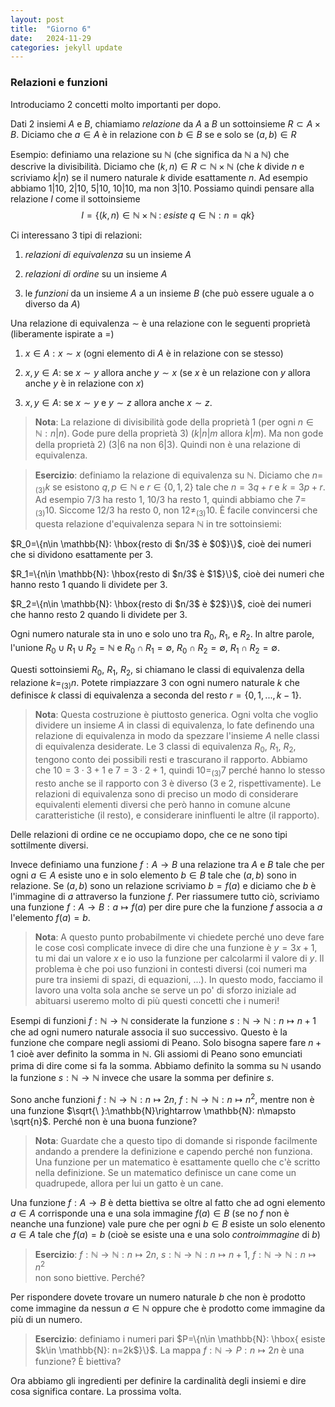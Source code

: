 ```yaml
---
layout: post
title:  "Giorno 6"
date:   2024-11-29 
categories: jekyll update
---
```

### Relazioni e funzioni


Introduciamo 2 concetti molto importanti per dopo.

Dati 2 insiemi $A$ e $B$,
chiamiamo *relazione* da $A$ a $B$ un sottoinsieme $R\subset A\times B$.
Diciamo che $a\in A$ è in relazione con $b\in B$ se e solo se $(a, b)\in R$

Esempio: definiamo una relazione su $\mathbb{N}$ (che significa da $\mathbb{N}$ a $\mathbb{N}$)
che descrive la divisibilità. 
Diciamo che $(k, n)\in R\subset \mathbb{N}\times \mathbb{N}$ (che $k$ divide $n$ e scriviamo $k|n$) se il numero naturale $k$ divide esattamente $n$.
Ad esempio abbiamo $1|10$, $2|10$, $5|10$, $10|10$, ma non $3|10$. 
Possiamo quindi pensare alla relazione $I$ come il sottoinsieme 
$$
I=\{ (k, n)\in \mathbb{N}\times \mathbb{N}\;:\; esiste\; q\in \mathbb{N}: n=qk \}
$$

Ci interessano 3 tipi di relazioni:

1) *relazioni di equivalenza* su un insieme $A$

2) *relazioni di ordine* su un insieme $A$

3) le *funzioni* da un insieme $A$ a un insieme $B$ (che può essere uguale a o diverso da $A$)

Una relazione di equivalenza $\sim$ è una relazione con le seguenti proprietà (liberamente ispirate a $=$)

1) $x\in A: x\sim x$  (ogni elemento di $A$ è in relazione con se stesso)

2) $x, y\in A:$ se $x\sim y$ allora anche $y\sim x$ (se $x$ è un relazione con $y$ allora anche $y$ è in relazione con $x$)

3) $x, y\in A:$ se  $x\sim y$ e  $y\sim z$ allora anche $x\sim z$.

> **Nota**: La relazione di divisibilità gode della proprietà 1 (per ogni $n\in \mathbb{N}: n|n$). Gode pure della proprietà 3)  ($k|n|m$ allora $k|m$). Ma non gode della proprietà 2) ($3|6$ na non $6|3$). Quindi non è una relazione di equivalenza.

> **Esercizio**: definiamo la relazione di equivalenza su $\mathbb{N}$. Diciamo che $n=_{(3)}k$ 
se esistono $q, p\in \mathbb{N}$ e $r\in \{0, 1, 2\}$ tale che  $n= 3q+r$ e $k= 3p+r$. 
Ad esempio $7/3$ ha resto 1, $10/3$ ha resto 1, quindi abbiamo che $7=_{(3)} 10$.
Siccome $12/3$ ha resto 0, non $12\not=_{(3)} 10$.
È facile convincersi che questa relazione d'equivalenza separa $\mathbb{N}$ in tre sottoinsiemi:

$R_0=\{n\in \mathbb{N}: \hbox{resto di $n/3$ è $0$}\}$, cioè dei numeri che si dividono esattamente per $3$.

$R_1=\{n\in \mathbb{N}: \hbox{resto di $n/3$ è $1$}\}$, cioè dei numeri che hanno resto 1 quando li dividete per $3$.

$R_2=\{n\in \mathbb{N}: \hbox{resto di $n/3$ è $2$}\}$, cioè dei numeri che hanno resto 2 quando li dividete per $3$.

Ogni numero naturale sta in uno e solo uno tra $R_0$, $R_1$, e $R_2$.
In altre parole, l'unione $R_0 \cup R_1\cup R_2 = \mathbb{N}$ e
$R_0\cap R_1=\emptyset$,
$R_0\cap R_2=\emptyset$,
$R_1\cap R_2=\emptyset$.


Questi sottoinsiemi $R_0$, $R_1$, $R_2$, si chiamano le classi di equivalenza della relazione $k=_{(3)}n$.
Potete rimpiazzare $3$ con ogni numero naturale $k$ che definisce $k$ classi di equivalenza a seconda del resto
$r=\{0,1, ..., k-1\}$.

> **Nota**: Questa costruzione è piuttosto generica. Ogni volta che voglio dividere un insieme $A$ in classi di equivalenza,
lo fate definendo una relazione di equivalenza in modo da spezzare l'insieme $A$ nelle classi di equivalenza desiderate.
Le 3 classi di equivalenza $R_0$, $R_1$, $R_2$, tengono conto dei possibili resti e trascurano il rapporto.
Abbiamo che $10= 3\cdot 3+1$ e $7=3\cdot2+1$, quindi $10=_{(3)}7$ perché hanno lo stesso resto anche se il rapporto con 3 è diverso
(3 e 2, rispettivamente). 
Le relazioni di equivalenza sono di preciso un modo di considerare equivalenti elementi diversi che però hanno 
in comune alcune caratteristiche (il resto), e considerare ininfluenti le altre (il rapporto).


Delle relazioni di ordine ce ne occupiamo dopo, che ce ne sono tipi sottilmente diversi.

Invece definiamo una funzione $f:A\rightarrow B$ una relazione tra $A$ e $B$ tale che 
per ogni $a\in A$ esiste uno e in solo elemento $b\in B$ tale che $(a, b)$ sono in relazione.
Se $(a, b)$ sono un relazione scriviamo $b=f(a)$ e diciamo che $b$ è l'immagine di $a$ attraverso la funzione $f$.
Per riassumere tutto ciò, scriviamo una funzione $f: A\rightarrow B: a \mapsto f(a)$
per dire pure che la funzione $f$ associa a $a$ l'elemento $f(a)=b$.

 
> **Nota**: A questo punto probabilmente vi chiedete perché uno deve fare le cose così complicate invece di dire che
una funzione è $y=3x+1$, tu mi dai un valore $x$ e io uso la funzione per calcolarmi il valore di $y$.
Il problema è che poi uso funzioni in contesti diversi (coi numeri ma pure tra insiemi di spazi, di equazioni, ...).
In questo modo, facciamo il lavoro una volta sola anche se serve un po' di sforzo iniziale ad abituarsi useremo molto di più questi concetti che i numeri!

Esempi di funzioni $f:\mathbb{N}\rightarrow \mathbb{N}$ considerate la funzione $s:\mathbb{N}\rightarrow \mathbb{N}: n\mapsto n+1$ 
che ad ogni numero naturale associa il suo successivo. Questo è la funzione che compare negli assiomi di Peano.
Solo bisogna sapere fare $n+1$ cioè aver definito la somma in $\mathbb{N}$. Gli assiomi di Peano sono emunciati prima di dire come si fa la somma.
Abbiamo definito la somma su $\mathbb{N}$ usando la funzione $s:\mathbb{N}\rightarrow \mathbb{N}$ invece che usare la somma per definire $s$.

Sono anche funzioni $f:\mathbb{N}\rightarrow\mathbb{N}: n\mapsto 2n$, $f:\mathbb{N}\rightarrow\mathbb{N}: n\mapsto n^2$, mentre non è una funzione
$\sqrt{\ }:\mathbb{N}\rightarrow \mathbb{N}: n\mapsto \sqrt{n}$. Perché non è una buona funzione?

> **Nota**: Guardate che a questo tipo di domande si risponde facilmente andando a prendere la definizione e capendo perché non funziona.
Una funzione per un matematico è esattamente quello che c'è scritto nella definizione. Se un matematico definisce un cane come un quadrupede, allora per lui un gatto è un cane.

Una funzione $f:A\rightarrow B$ è detta biettiva se oltre al fatto che ad ogni elemento $a\in A$ corrisponde una e una sola immagine $f(a)\in B$
(se no $f$ non è neanche una funzione) vale pure che per ogni $b\in B$ esiste un solo elenento $a\in A$ tale che $f(a)=b$ (cioè se esiste una e una solo *controimmagine* di $b$)


> **Esercizio**: $f:\mathbb{N}\rightarrow\mathbb{N}: n\mapsto 2n$, $s:\mathbb{N}\rightarrow \mathbb{N}: n\mapsto n+1$, $f:\mathbb{N}\rightarrow\mathbb{N}: n\mapsto n^2$   
non sono biettive. Perché?

Per rispondere dovete trovare un numero naturale $b$ che non è prodotto come immagine da nessun $a\in \mathbb{N}$
oppure che è prodotto come immagine da più di un numero. 


> **Esercizio**: definiamo i numeri pari $P=\{n\in \mathbb{N}: \hbox{ esiste $k\in \mathbb{N}: n=2k$}\}$.
La mappa $f: \mathbb{N}\rightarrow P: n\mapsto 2n$ è una funzione? È biettiva?


Ora abbiamo gli ingredienti per definire la cardinalità degli insiemi e dire cosa significa contare.
La prossima volta.









